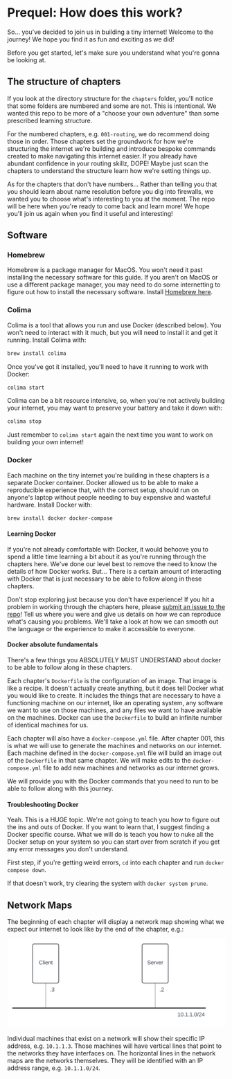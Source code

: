 # Prequel: How does this work?

So... you've decided to join us in building a tiny internet! Welcome to the journey! We hope you find it as fun and exciting as we did!

Before you get started, let's make sure you understand what you're gonna be looking at.

## The structure of chapters

If you look at the directory structure for the `chapters` folder, you'll notice that some folders are numbered and some are not. This is intentional. We wanted this repo to be more of a "choose your own adventure" than some prescribed learning structure.

For the numbered chapters, e.g. `001-routing`, we do recommend doing those in order. Those chapters set the groundwork for how we're structuring the internet we're building and introduce bespoke commands created to make navigating this internet easier. If you already have abundant confidence in your routing skillz, DOPE! Maybe just scan the chapters to understand the structure learn how we're setting things up.

As for the chapters that don't have numbers... Rather than telling you that you should learn about name resolution before you dig into firewalls, we wanted you to choose what's interesting to you at the moment. The repo will be here when you're ready to come back and learn more! We hope you'll join us again when you find it useful and interesting!

## Software

### Homebrew

Homebrew is a package manager for MacOS. You won't need it past installing the necessary software for this guide. If you aren't on MacOS or use a different package manager, you may need to do some internetting to figure out how to install the necessary software. Install [Homebrew here](https://brew.sh/).

### Colima

Colima is a tool that allows you run and use Docker (described below). You won't need to interact with it much, but you will need to install it and get it running. Install Colima with:

```bash
brew install colima
```

Once you've got it installed, you'll need to have it running to work with Docker:

```bash
colima start
```

Colima can be a bit resource intensive, so, when you're not actively building your internet, you may want to preserve your battery and take it down with:

```bash
colima stop
```

Just remember to `colima start` again the next time you want to work on building your own internet!

### Docker

Each machine on the tiny internet you're building in these chapters is a separate Docker container. Docker allowed us to be able to make a reproducible experience that, with the correct setup, should run on anyone's laptop without people needing to buy expensive and wasteful hardware. Install Docker with:

```bash
brew install docker docker-compose
```

#### Learning Docker

If you're not already comfortable with Docker, it would behoove you to spend a little time learning a bit about it as you're running through the chapters here. We've done our level best to remove the need to know the details of how Docker works. But... There is a certain amount of interacting with Docker that is just necessary to be able to follow along in these chapters.

Don't stop exploring just because you don't have experience! If you hit a problem in working through the chapters here, please [submit an issue to the repo](https://github.com/psbanka/build-your-own-internet/issues/new)! Tell us where you were and give us details on how we can reproduce what's causing you problems. We'll take a look at how we can smooth out the language or the experience to make it accessible to everyone.

#### Docker absolute fundamentals

There's a few things you ABSOLUTELY MUST UNDERSTAND about docker to be able to follow along in these chapters.

Each chapter's `Dockerfile` is the configuration of an image. That image is like a recipe. It doesn't actually create anything, but it does tell Docker what you would like to create. It includes the things that are necessary to have a functioning machine on our internet, like an operating system, any software we want to use on those machines, and any files we want to have available on the machines. Docker can use the `Dockerfile` to build an infinite number of identical machines for us.

Each chapter will also have a `docker-compose.yml` file. After chapter 001, this is what we will use to generate the machines and networks on our internet. Each machine defined in the `docker-compose.yml` file will build an image out of the `Dockerfile` in that same chapter. We will make edits to the `docker-compose.yml` file to add new machines and networks as our internet grows.

We will provide you with the Docker commands that you need to run to be able to follow along with this journey.

#### Troubleshooting Docker

Yeah. This is a HUGE topic. We're not going to teach you how to figure out the ins and outs of Docker. If you want to learn that, I suggest finding a Docker specific course. What we will do is teach you how to nuke all the Docker setup on your system so you can start over from scratch if you get any error messages you don't understand.

First step, if you're getting weird errors, `cd` into each chapter and run `docker compose down`.

If that doesn't work, try clearing the system with `docker system prune`.

## Network Maps

The beginning of each chapter will display a network map showing what we expect our internet to look like by the end of the chapter, e.g.:

![Network Map Example](../../miscellaneous/basic-network-map.svg)

Individual machines that exist on a network will show their specific IP address, e.g. `10.1.1.3`. Those machines will have vertical lines that point to the networks they have interfaces on. The horizontal lines in the network maps are the networks themselves. They will be identified with an IP address range, e.g. `10.1.1.0/24`.
